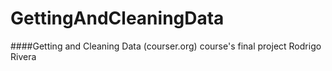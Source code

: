 # GettingAndCleaningData
####Getting and Cleaning Data (courser.org) course's final project
Rodrigo Rivera
